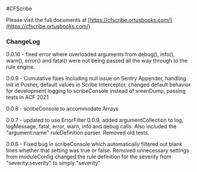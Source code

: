 #CFScribe

Please visit the full documents at [https://cfscribe.ortusbooks.com/](https://cfscribe.ortusbooks.com/)




### ChangeLog
0.0.10 - fixed error where overloaded arguments from debug(), info(), warn(), error() and fatal() were not being passed all the way through to the rule engine.

0.0.9 - Cumulative fixes including null issue on Sentry Appender, handling init in Pusher, default values in Scribe Interceptor,
        changed default behavior for development logging to scribeConsole instead of sreenDump, passing tests in ACF 2021

0.0.8 - scribeConsole to accommodate Arrays

0.0.7 - updated to use ErrorFilter 0.0.9, added argumentCollection to log, logMessage, fatal, error, warn, info and debug calls. Also included the "argument:name" ruleDefinition parser. Removed old tests.  

0.0.6 - Fixed bug in scribeConsole which automatically filtered out blank lines whether that setting was true or false. 
        Removed unnecessary settings from moduleConfig
        changed the rule definition for the severity from "severity:severity" to simply "severity"
